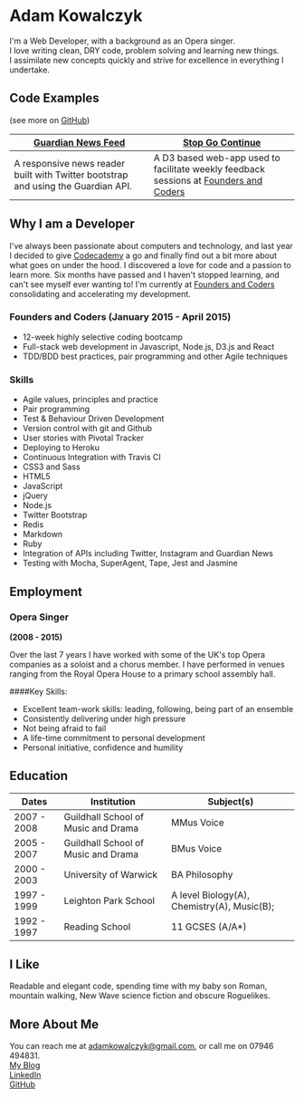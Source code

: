 Adam Kowalczyk
======================

I'm a Web Developer, with a background as an Opera singer.  
I love writing clean, DRY code, problem solving and learning new things.  
I assimilate new concepts quickly and strive for excellence in everything I undertake.

Code Examples
-------
(see more on [GitHub])

| [Guardian News Feed]                  | [Stop Go Continue]                |     
|--------------------------------------|------------------------------------|
A responsive news reader built with Twitter bootstrap and using the Guardian API.  | A D3 based web-app used to facilitate weekly feedback sessions at [Founders and Coders] |

Why I am a Developer
--------------------
I've always been passionate about computers and technology, and last year I decided to give [Codecademy] a go and finally find out a bit more about what goes on under the hood. I discovered a love for code and a passion to learn more. Six months have passed and I haven't stopped learning, and can't see myself ever wanting to! I'm currently at [Founders and Coders] consolidating and accelerating my development.  


### Founders and Coders (January 2015 - April 2015)
* 12-week highly selective coding bootcamp
* Full-stack web development in Javascript, Node.js, D3.js and React
* TDD/BDD best practices, pair programming and other Agile techniques

### Skills
* Agile values, principles and practice
* Pair programming
* Test & Behaviour Driven Development
* Version control with git and Github
* User stories with Pivotal Tracker
* Deploying to Heroku
* Continuous Integration with Travis CI
* CSS3 and Sass
* HTML5
* JavaScript
* jQuery
* Node.js
* Twitter Bootstrap
* Redis
* Markdown
* Ruby
* Integration of APIs including Twitter, Instagram and Guardian News
* Testing with Mocha, SuperAgent, Tape, Jest and Jasmine

Employment
----------
### Opera Singer
**(2008 - 2015)**

Over the last 7 years I have worked with some of the UK's top Opera companies as a soloist and a chorus member.
I have performed in venues ranging from the Royal Opera House to a primary school assembly hall.

####Key Skills:
* Excellent team-work skills: leading, following, being part of an ensemble
* Consistently delivering under high pressure
* Not being afraid to fail
* A life-time commitment to personal development
* Personal initiative, confidence and humility

Education
---------
|      Dates      |       Institution       |              Subject(s)              |
| --------------- |-------------------------|--------------------------------------|
|  2007 - 2008 | Guildhall School of Music and Drama    | MMus Voice |
|  2005 - 2007 | Guildhall School of Music and Drama    | BMus Voice |
|  2000 - 2003 | University of Warwick | BA Philosophy |
|  1997 - 1999 | Leighton Park School | A level Biology(A), Chemistry(A), Music(B); |
|  1992 - 1997 | Reading School | 11 GCSES (A/A*) |

I Like
------

Readable and elegant code, spending time with my baby son Roman, mountain walking, New Wave science fiction and obscure Roguelikes.

More About Me
------
You can reach me at [adamkowalczyk@gmail.com], or call me on 07946 494831.  
[My Blog](http://adamkowalczyk.github.io/)  
[LinkedIn](https://www.linkedin.com/in/kowalczykadam)  
[GitHub]  



[Guardian News Feed]: http://codependentfc.github.io/week2/responsive/
[Stop Go Continue]: https://github.com/adamkowalczyk/StopGoContinue
[Twitter Search]: https://github.com/adamkowalczyk/twitterapp

[Codecademy]: http://www.codecademy.com/adamkowalczyk
[Founders and Coders]: http://www.foundersandcoders.org/
[GitHub]: https://github.com/adamkowalczyk
[adamkowalczyk@gmail.com]: mailto:adamkowalczyk@gmail.com


